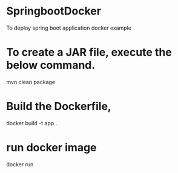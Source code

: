 # SpringbootDocker
 To deploy spring boot application  docker example

# To create a JAR file, execute the below command.
mvn clean package

# Build the Dockerfile,
docker build -t app .

# run docker image
docker run
